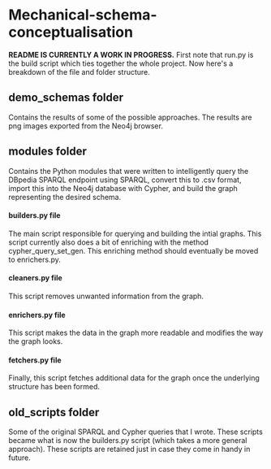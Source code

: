 # Mechanical-schema-conceptualisation

**README IS CURRENTLY A WORK IN PROGRESS.** First note that run.py is the build script which ties together the whole project. Now here's a breakdown of the file and folder structure.

## demo_schemas folder
Contains the results of some of the possible approaches. The results are png images exported from the Neo4j browser.
## modules folder
Contains the Python modules that were written to intelligently query the DBpedia SPARQL endpoint using SPARQL, convert this to .csv format, import this into the Neo4j database with Cypher, and build the graph representing the desired schema.
#### builders.py file
The main script responsible for querying and building the intial graphs. This script currently also does a bit of enriching with the method cypher_query_set_gen. This enriching method should eventually be moved to enrichers.py.
#### cleaners.py file
This script removes unwanted information from the graph.
#### enrichers.py file
This script makes the data in the graph more readable and modifies the way the graph looks.
#### fetchers.py file
Finally, this script fetches additional data for the graph once the underlying structure has been formed.
## old_scripts folder
Some of the original SPARQL and Cypher queries that I wrote. These scripts became what is now the builders.py script (which takes a more general approach). These scripts are retained just in case they come in handy in future.
